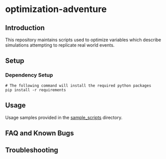 # optimization-adventure
## Introduction
This repository maintains scripts used to optimize variables which describe simulations attempting to replicate real world events.

## Setup
### Dependency Setup
```
# The following command will install the required python packages
pip install -r requirements
```

## Usage
Usage samples provided in the [sample_scripts](./sample_scripts) directory.

## FAQ and Known Bugs

## Troubleshooting
